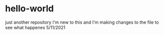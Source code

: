 # hello-world
just another repository
I'm new to this and I'm making changes to the file to see what happenes  5/11/2021
